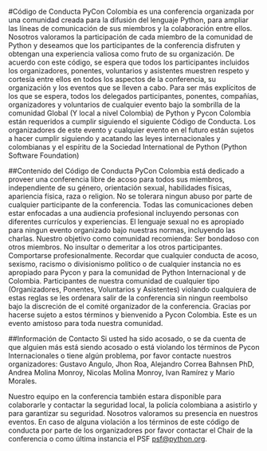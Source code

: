 #Código de Conducta
PyCon Colombia es una conferencia organizada por una comunidad creada para la difusión del lenguaje Python, para ampliar las líneas de comunicación de sus miembros y la colaboración entre ellos.
Nosotros valoramos la participación de cada miembro de la comunidad de Python y deseamos que los participantes de la conferencia disfruten y obtengan una experiencia valiosa como fruto de su organización.
De acuerdo con este código, se espera que todos los participantes incluidos los organizadores, ponentes, voluntarios y asistentes muestren respeto y cortesía entre ellos en todos los aspectos de la conferencia, su organización y los eventos que se lleven a cabo.
Para ser más explícitos de los que se espera, todos los delegados participantes, ponentes, compañías, organizadores y voluntarios de cualquier evento bajo la sombrilla de la comunidad Global (Y local a nivel Colombia) de Python y Pycon Colombia están requeridos a cumplir siguiendo el siguiente Código de Conducta. Los organizadores de este evento y cualquier evento en el futuro están sujetos a hacer cumplir siguiendo y acatando las leyes internacionales y colombianas y el espíritu de la Sociedad International de Python (Python Software Foundation)

##Contenido del Código de Conducta
PyCon Colombia está dedicado a proveer una conferencia libre de acoso para todos sus miembros, independiente de su género, orientación sexual, habilidades físicas, apariencia física, raza o religion. No se tolerara ningun abuso por parte de cualquier participante de la conferencia.
Todas las comunicaciones deben estar enfocadas a una audiencia profesional incluyendo personas con diferentes currículos y experiencias. El lenguaje sexual no es apropiado para ningun evento organizado bajo nuestras normas, incluyendo las charlas.
Nuestro objetivo como comunidad recomienda: Ser bondadoso con otros miembros. No insultar o demeritar a los otros participantes. Comportarse profesionalmente. Recordar que cualquier conducta de acoso, sexismo, racismo o divisionismo político o de cualquier instancia no es apropiado para Pycon y para la comunidad de Python Internacional y de Colombia.
Participantes de nuestra comunidad de cualquier tipo (Organizadores, Ponentes, Voluntarios y Asistentes) violando cualquiera de estas reglas se les ordenara salir de la conferencia sin ningun reembolso bajo la discreción de el comité organizador de la conferencia. Gracias por hacerse sujeto a estos términos y bienvenido a Pycon Colombia. Este es un evento amistoso para toda nuestra comunidad.

##Información de Contacto
Si usted ha sido acosado, o se da cuenta de que alguien más está siendo acosado o está violando los términos de Pycon Internacionales o tiene algún problema, por favor contacte nuestros organizadores:
Gustavo Angulo, Jhon Roa, Alejandro Correa Bahnsen PhD, Andrea Molina Monroy, Nicolas Molina Monroy, Ivan Ramírez y Mario Morales.

Nuestro equipo en la conferencia también estara disponible para colaborarle y contactar la seguridad local, la policía colombiana a asistirlo y para garantizar su seguridad. Nosotros valoramos su presencia en nuestros eventos.
En caso de alguna violación a los términos de este código de conducta por parte de los organizadores por favor contactar el Chair de la conferencia o como última instancia el PSF psf@python.org.
